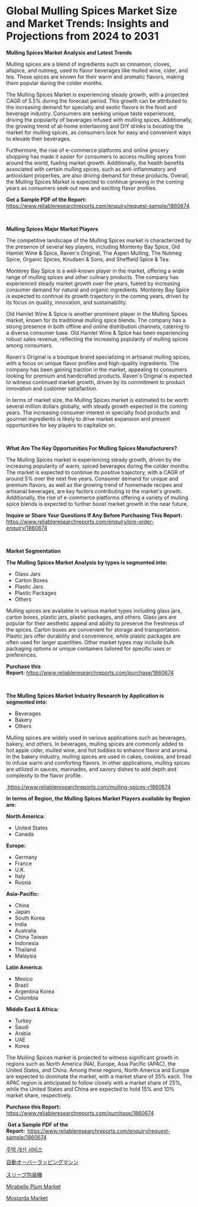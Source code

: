 <p><h1>Global Mulling Spices Market Size and Market Trends: Insights and Projections from 2024 to 2031</h1></p><p><strong>Mulling Spices Market Analysis and Latest Trends</strong></p>
<p><p>Mulling spices are a blend of ingredients such as cinnamon, cloves, allspice, and nutmeg, used to flavor beverages like mulled wine, cider, and tea. These spices are known for their warm and aromatic flavors, making them popular during the colder months.</p><p>The Mulling Spices Market is experiencing steady growth, with a projected CAGR of 5.5% during the forecast period. This growth can be attributed to the increasing demand for specialty and exotic flavors in the food and beverage industry. Consumers are seeking unique taste experiences, driving the popularity of beverages infused with mulling spices. Additionally, the growing trend of at-home entertaining and DIY drinks is boosting the market for mulling spices, as consumers look for easy and convenient ways to elevate their beverages.</p><p>Furthermore, the rise of e-commerce platforms and online grocery shopping has made it easier for consumers to access mulling spices from around the world, fueling market growth. Additionally, the health benefits associated with certain mulling spices, such as anti-inflammatory and antioxidant properties, are also driving demand for these products. Overall, the Mulling Spices Market is expected to continue growing in the coming years as consumers seek out new and exciting flavor profiles.</p></p>
<p><strong>Get a Sample PDF of the Report:&nbsp;</strong> <a href="https://www.reliableresearchreports.com/enquiry/request-sample/1860674">https://www.reliableresearchreports.com/enquiry/request-sample/1860674</a></p>
<p>&nbsp;</p>
<p><strong>Mulling Spices Major Market Players</strong></p>
<p><p>The competitive landscape of the Mulling Spices market is characterized by the presence of several key players, including Monterey Bay Spice, Old Hamlet Wine & Spice, Raven's Original, The Aspen Mulling, The Nutmeg Spice, Organic Spices, Knudsen & Sons, and Sheffield Spice & Tea. </p><p>Monterey Bay Spice is a well-known player in the market, offering a wide range of mulling spices and other culinary products. The company has experienced steady market growth over the years, fueled by increasing consumer demand for natural and organic ingredients. Monterey Bay Spice is expected to continue its growth trajectory in the coming years, driven by its focus on quality, innovation, and sustainability.</p><p>Old Hamlet Wine & Spice is another prominent player in the Mulling Spices market, known for its traditional mulling spice blends. The company has a strong presence in both offline and online distribution channels, catering to a diverse consumer base. Old Hamlet Wine & Spice has been experiencing robust sales revenue, reflecting the increasing popularity of mulling spices among consumers.</p><p>Raven's Original is a boutique brand specializing in artisanal mulling spices, with a focus on unique flavor profiles and high-quality ingredients. The company has been gaining traction in the market, appealing to consumers looking for premium and handcrafted products. Raven's Original is expected to witness continued market growth, driven by its commitment to product innovation and customer satisfaction.</p><p>In terms of market size, the Mulling Spices market is estimated to be worth several million dollars globally, with steady growth expected in the coming years. The increasing consumer interest in specialty food products and gourmet ingredients is likely to drive market expansion and present opportunities for key players to capitalize on.</p></p>
<p>&nbsp;</p>
<p><strong>What Are The Key Opportunities For Mulling Spices Manufacturers?</strong></p>
<p><p>The Mulling Spices market is experiencing steady growth, driven by the increasing popularity of warm, spiced beverages during the colder months. The market is expected to continue its positive trajectory, with a CAGR of around 5% over the next five years. Consumer demand for unique and premium flavors, as well as the growing trend of homemade recipes and artisanal beverages, are key factors contributing to the market's growth. Additionally, the rise of e-commerce platforms offering a variety of mulling spice blends is expected to further boost market growth in the near future.</p></p>
<p><strong>Inquire or Share Your Questions If Any Before Purchasing This Report:</strong> <a href="https://www.reliableresearchreports.com/enquiry/pre-order-enquiry/1860674">https://www.reliableresearchreports.com/enquiry/pre-order-enquiry/1860674</a></p>
<p>&nbsp;</p>
<p><strong>Market Segmentation</strong></p>
<p><strong>The Mulling Spices Market Analysis by types is segmented into:</strong></p>
<p><ul><li>Glass Jars</li><li>Carton Boxes</li><li>Plastic Jars</li><li>Plastic Packages</li><li>Others</li></ul></p>
<p><p>Mulling spices are available in various market types including glass jars, carton boxes, plastic jars, plastic packages, and others. Glass jars are popular for their aesthetic appeal and ability to preserve the freshness of the spices. Carton boxes are convenient for storage and transportation. Plastic jars offer durability and convenience, while plastic packages are often used for larger quantities. Other market types may include bulk packaging options or unique containers tailored for specific uses or preferences.</p></p>
<p><strong>Purchase this Report:&nbsp;</strong><a href="https://www.reliableresearchreports.com/purchase/1860674">https://www.reliableresearchreports.com/purchase/1860674</a></p>
<p>&nbsp;</p>
<p><strong>The Mulling Spices Market Industry Research by Application is segmented into:</strong></p>
<p><ul><li>Beverages</li><li>Bakery</li><li>Others</li></ul></p>
<p><p>Mulling spices are widely used in various applications such as beverages, bakery, and others. In beverages, mulling spices are commonly added to hot apple cider, mulled wine, and hot toddies to enhance flavor and aroma. In the bakery industry, mulling spices are used in cakes, cookies, and bread to infuse warm and comforting flavors. In other applications, mulling spices are utilized in sauces, marinades, and savory dishes to add depth and complexity to the flavor profile.</p></p>
<p><a href="https://www.reliableresearchreports.com/mulling-spices-r1860674">&nbsp;https://www.reliableresearchreports.com/mulling-spices-r1860674</a></p>
<p><strong>In terms of Region, the Mulling Spices Market Players available by Region are:</strong></p>
<p>
    <p> <strong> North America: </strong>
        <ul>
            <li>United States</li>
            <li>Canada</li>
        </ul>
        </p> 
    <p> <strong> Europe: </strong>
        <ul>
            <li>Germany</li>
            <li>France</li>
            <li>U.K.</li>
            <li>Italy</li>
            <li>Russia</li>
        </ul>
        </p> 
    <p> <strong> Asia-Pacific: </strong>
        <ul>
            <li>China</li>
            <li>Japan</li>
            <li>South Korea</li>
            <li>India</li>
            <li>Australia</li>
            <li>China Taiwan</li>
            <li>Indonesia</li>
            <li>Thailand</li>
            <li>Malaysia</li>
        </ul>
        </p> 
    <p> <strong> Latin America: </strong>
        <ul>
            <li>Mexico</li>
            <li>Brazil</li>
            <li>Argentina Korea</li>
            <li>Colombia</li>
        </ul>
        </p> 
    <p> <strong> Middle East & Africa: </strong>
        <ul>
            <li>Turkey</li>
            <li>Saudi</li>
            <li>Arabia</li>
            <li>UAE</li>
            <li>Korea</li>
        </ul>
    </p>
    </p>
<p><p>The Mulling Spices market is projected to witness significant growth in regions such as North America (NA), Europe, Asia Pacific (APAC), the United States, and China. Among these regions, North America and Europe are expected to dominate the market, with a market share of 35% each. The APAC region is anticipated to follow closely with a market share of 25%, while the United States and China are expected to hold 15% and 10% market share, respectively.</p></p>
<p><strong>Purchase this Report: </strong><a href="https://www.reliableresearchreports.com/purchase/1860674">https://www.reliableresearchreports.com/purchase/1860674</a></p>
<p>&nbsp;<strong>Get a Sample PDF of the Report:&nbsp;&nbsp;</strong><a href="https://www.reliableresearchreports.com/enquiry/request-sample/1860674">https://www.reliableresearchreports.com/enquiry/request-sample/1860674</a></p>
<p><strong></strong></p>
<p><p><a href="https://medium.com/@kennayundt/%EC%A3%BC%ED%83%9D-%EA%B0%9C%EB%9F%89-%EC%84%9C%EB%B9%84%EC%8A%A4-%EC%8B%9C%EC%9E%A5-%EC%A0%90%EC%9C%A0%EC%9C%A8-%EB%B3%80%ED%99%94-%EB%B0%8F-%EC%8B%9C%EC%9E%A5-%EC%84%B1%EC%9E%A5-%ED%8A%B8%EB%A0%8C%EB%93%9C-2024-2031-a619a2b661be">주택 개선 서비스</a></p><p><a href="https://github.com/vlcostes/Market-Research-Report-List-1/blob/main/359588519020.md">自動オーバーラッピングマシン</a></p><p><a href="https://github.com/EstaSprer20231/Market-Research-Report-List-1/blob/main/763737219021.md">スリーブ包装機</a></p><p><a href="https://github.com/brentleyjimmiealvaradoz4l1rea/Market-Research-Report-List-2/blob/main/mirabelle-plum-market.md">Mirabelle Plum Market</a></p><p><a href="https://github.com/Angelnienowdseej3e45z3p8c/Market-Research-Report-List-1/blob/main/mostarda-market.md">Mostarda Market</a></p></p>